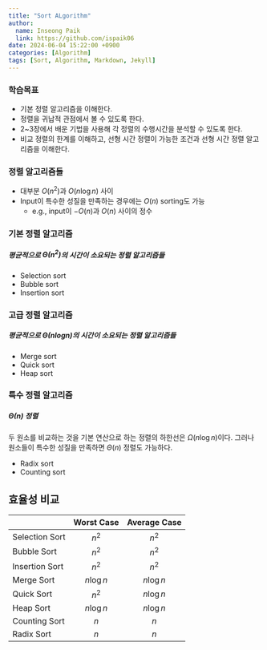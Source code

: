 ```yaml
---
title: "Sort ALgorithm"
author:
  name: Inseong Paik
  link: https://github.com/ispaik06
date: 2024-06-04 15:22:00 +0900
categories: [Algorithm]
tags: [Sort, Algorithm, Markdown, Jekyll]
---
```



### 학습목표
- 기본 정렬 알고리즘을 이해한다.
- 정렬을 귀납적 관점에서 볼 수 있도록 한다.
- 2~3장에서 배운 기법을 사용해 각 정렬의 수행시간을 분석할 수 있도록 한다.
- 비교 정렬의 한계를 이해하고, 선형 시간 정렬이 가능한 조건과 선형 시간 정렬 알고리즘을 이해한다.

### 정렬 알고리즘들
- 대부분 $O(n^2)$과 $O(n\log n)$ 사이
- Input이 특수한 성질을 만족하는 경우에는 $O(n)$ sorting도 가능
	- e.g., input이 $-O(n)$과 $O(n)$ 사이의 정수

### 기본 정렬 알고리즘
##### 평균적으로 $\Theta(n^2)$의 시간이 소요되는 정렬 알고리즘들
- Selection sort
- Bubble sort
- Insertion sort

### 고급 정렬 알고리즘
##### 평균적으로 $\Theta(nlogn)$의 시간이 소요되는 정렬 알고리즘들
- Merge sort
- Quick sort
- Heap sort

### 특수 정렬 알고리즘
##### $\Theta(n)$ 정렬
두 원소를 비교하는 것을 기본 연산으로 하는 정렬의 하한선은 $\Omega(n\log n)$이다.
그러나 원소들이 특수한 성질을 만족하면 $\Theta(n)$ 정렬도 가능하다.
- Radix sort
- Counting sort

## 효율성 비교
|  |Worst Case | Average Case |
| ------------------- | :------------------: | :----------------: |
| Selection Sort | $n^2$ | $n^2$ |
| Bubble Sort | $n^2$ | $n^2$ |
| Insertion Sort | $n^2$ | $n^2$ |
| Merge Sort | $n\log n$ | $n\log n$ |
| Quick Sort | $n^2$ | $n\log n$ |
| Heap Sort | $n\log n$ | $n\log n$ |
| Counting Sort | $n$ | $n$ |
| Radix Sort | $n$ | $n$ |
